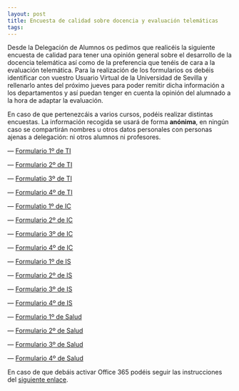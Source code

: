 ```yaml
---
layout: post
title: Encuesta de calidad sobre docencia y evaluación telemáticas
tags: 
---
```

Desde la Delegación de Alumnos os pedimos que realicéis la siguiente encuesta de calidad para tener una opinión general sobre el desarrollo de la docencia telemática así como de la preferencia que tenéis de cara a la evaluación telemática. Para la realización de los formularios os debéis identificar con vuestro Usuario Virtual de la Universidad de Sevilla y rellenarlo antes del próximo jueves para poder remitir dicha información a los departamentos y así puedan tenger en cuenta la opinión del alumnado a la hora de adaptar la evaluación.

En caso de que pertenezcáis a varios cursos, podéis realizar distintas encuestas. La información recogida se usará de forma **anónima**, en ningún caso se compartirán nombres u otros datos personales con personas ajenas a delegación: ni otros alumnos ni profesores.

— [Formulario 1º de TI](https://forms.office.com/Pages/ResponsePage.aspx?id=TmhK77WBHEmpjsezG-bEafWA8C7DM7hLnqkfvNl2AM9UMTlQVjcyU1c1MFRBTkFIMDcxVTA0RzRTUC4u)

— [Formulario 2º de TI](https://forms.office.com/Pages/ResponsePage.aspx?id=TmhK77WBHEmpjsezG-bEafWA8C7DM7hLnqkfvNl2AM9URFVZWE1ETEZZMDhJU0xXVTlWUlJLSTZCNS4u)

— [Formulatio 3º de TI](https://forms.office.com/Pages/ResponsePage.aspx?id=TmhK77WBHEmpjsezG-bEafWA8C7DM7hLnqkfvNl2AM9UMVpHM01HOTNIMEFNS1RBR1lZQVc2TEtSNC4u)

— [Formulario 4º de TI](https://forms.office.com/Pages/ResponsePage.aspx?id=TmhK77WBHEmpjsezG-bEafWA8C7DM7hLnqkfvNl2AM9UOFZQUVcxNzRQSDA2NE5CN0lRNVVJVVc1SS4u)

— [Formulatio 1º de IC](https://forms.office.com/Pages/ResponsePage.aspx?id=TmhK77WBHEmpjsezG-bEafWA8C7DM7hLnqkfvNl2AM9UN0tUMEhXV09ZWkhGTDhYNVZMWk5XWkg3Sy4u)

— [Formulario 2º de IC](https://forms.office.com/Pages/ResponsePage.aspx?id=TmhK77WBHEmpjsezG-bEafWA8C7DM7hLnqkfvNl2AM9UQlFXTDZEMFo4SU9PRlBOVEk4S1FUMlVKOC4u)

— [Formulario 3º de IC](https://forms.office.com/Pages/ResponsePage.aspx?id=TmhK77WBHEmpjsezG-bEafWA8C7DM7hLnqkfvNl2AM9UODZEOVE1NTNZR0UwR0NQSUZVVFo3SDBNVy4u)

— [Formulario 4º de IC](https://forms.office.com/Pages/ResponsePage.aspx?id=TmhK77WBHEmpjsezG-bEafWA8C7DM7hLnqkfvNl2AM9UMVhCMUJONEM2VDIyTFpROTJINTZMWElVMS4u)

— [Formulario 1º de IS](https://forms.office.com/Pages/ResponsePage.aspx?id=TmhK77WBHEmpjsezG-bEafWA8C7DM7hLnqkfvNl2AM9UQUlRMEJTQloyUUQ4MTk3R09VSTE1WDNQNi4u)

— [Formulario 2º de IS](https://forms.office.com/Pages/ResponsePage.aspx?id=TmhK77WBHEmpjsezG-bEafWA8C7DM7hLnqkfvNl2AM9UMjBWVzVJT1lOMkNVWTkzT0pUOE0yRVc1US4u)

— [Formulario 3º de IS](https://forms.office.com/Pages/ResponsePage.aspx?id=TmhK77WBHEmpjsezG-bEafWA8C7DM7hLnqkfvNl2AM9URjRQWERQWEtVUU9PODJVSzFOUFQwT0ZOVi4u)

— [Formulario 4º de IS](https://forms.office.com/Pages/ResponsePage.aspx?id=TmhK77WBHEmpjsezG-bEafWA8C7DM7hLnqkfvNl2AM9UQ0RWMExKUDNUTUs2SU1VU1I3SFZLNVFYUS4u)

— [Formulario 1º de Salud](https://forms.office.com/Pages/ResponsePage.aspx?id=TmhK77WBHEmpjsezG-bEafWA8C7DM7hLnqkfvNl2AM9UMlAyWUY4TE1GV1lVTU1CTzRFSzhXWUE2Qy4u)

— [Formulario 2º de Salud](https://forms.office.com/Pages/ResponsePage.aspx?id=TmhK77WBHEmpjsezG-bEafWA8C7DM7hLnqkfvNl2AM9UMTIyMUZSWFBRVVVQMjdEMjgwNEhQQVpaTy4u)

— [Formulario 3º de Salud](https://forms.office.com/Pages/ResponsePage.aspx?id=TmhK77WBHEmpjsezG-bEafWA8C7DM7hLnqkfvNl2AM9UODlURERaWUFZWjBBVFVLMTJGRk9TQ1JBVC4u)

— [Formulario 4º de Salud](https://forms.office.com/Pages/ResponsePage.aspx?id=TmhK77WBHEmpjsezG-bEafWA8C7DM7hLnqkfvNl2AM9URUtCRTVPVTFGWVlGTlpUNzgxT0FINjc1RC4u)



En caso de que debáis activar Office 365 podéis seguir las instrucciones del [siguiente enlace](https://sic.us.es/sites/default/files/servicios/infraestructuras-comunicaciones-hw-y-sw/equipamiento-informatico-software/microsoft_office_365_us_estudiantes.pdf).

 
